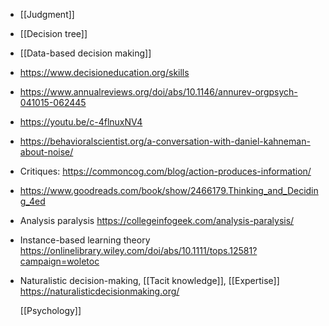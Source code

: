 - [[Judgment]]
- [[Decision tree]]
- [[Data-based decision making]]
- https://www.decisioneducation.org/skills
- https://www.annualreviews.org/doi/abs/10.1146/annurev-orgpsych-041015-062445
- https://youtu.be/c-4flnuxNV4
- https://behavioralscientist.org/a-conversation-with-daniel-kahneman-about-noise/
- Critiques: https://commoncog.com/blog/action-produces-information/
- https://www.goodreads.com/book/show/2466179.Thinking_and_Deciding_4ed
- Analysis paralysis https://collegeinfogeek.com/analysis-paralysis/
- Instance-based learning theory https://onlinelibrary.wiley.com/doi/abs/10.1111/tops.12581?campaign=woletoc
- Naturalistic decision-making, [[Tacit knowledge]], [[Expertise]] https://naturalisticdecisionmaking.org/
  
  [[Psychology]]